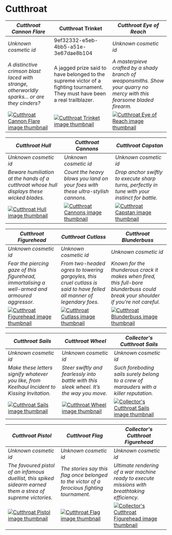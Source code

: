# Cutthroat

| *Cutthroat Cannon Flare* | Cutthroat Trinket | *Cutthroat Eye of Reach* |
| ------------------------ | ----------------- | ------------------------ |
| *Unknown cosmetic id* | 9ef32332-e5eb-4bb5-a51e-3e67dae8b104 | *Unknown cosmetic id* |
| *A distinctive crimson blast laced with strange, otherworldly sparks... or are they cinders?* | A jagged prize said to have belonged to the supreme victor of a fighting tournament. They must have been a real trailblazer. | *A masterpieve crafted by a shady branch of weaponsmiths. Show your quarry no mercy with this fearsome bladed firearm.* |
| [![*Cutthroat Cannon Flare* image thumbnail](https://cdn.merciasquill.com/images/67035fed8ad30bf0035179c4)](https://seaofthieves.wiki.gg/wiki/Cutthroat_Cannon_Flare) | [![Cutthroat Trinket image thumbnail](https://seaofthieves.wiki.gg/images/4/43/Cutthroat_Trinket.png)](https://seaofthieves.wiki.gg/wiki/Cutthroat_Trinket) | [![*Cutthroat Eye of Reach* image thumbnail](https://cdn.merciasquill.com/images/67035fed8ad30bf0035179c4)](https://seaofthieves.wiki.gg/wiki/Cutthroat_Eye_of_Reach) |

| *Cutthroat Hull* | *Cutthroat Cannons* | *Cutthroat Capstan* |
| ---------------- | ------------------- | ------------------- |
| *Unknown cosmetic id* | *Unknown cosmetic id* | *Unknown cosmetic id* |
| *Beware humiliation at the hands of a cutthroat whose hull displays these wicked blades.* | *Count the heavy blows you land on your foes with these ultra-stylish cannons.* | *Drop anchor swiftly to execute sharp turns, perfectly in tune with your instinct for battle.* |
| [![*Cutthroat Hull* image thumbnail](https://cdn.merciasquill.com/images/67035fed8ad30bf0035179c4)](https://seaofthieves.wiki.gg/wiki/Cutthroat_Hull) | [![*Cutthroat Cannons* image thumbnail](https://cdn.merciasquill.com/images/67035fed8ad30bf0035179c4)](https://seaofthieves.wiki.gg/wiki/Cutthroat_Cannons) | [![*Cutthroat Capstan* image thumbnail](https://cdn.merciasquill.com/images/67035fed8ad30bf0035179c4)](https://seaofthieves.wiki.gg/wiki/Cutthroat_Capstan) |

| *Cutthroat Figurehead* | *Cutthroat Cutlass* | *Cutthroat Blunderbuss* |
| ---------------------- | ------------------- | ----------------------- |
| *Unknown cosmetic id* | *Unknown cosmetic id* | *Unknown cosmetic id* |
| *Fear the piercing gaze of this figurehead, immortalising a well-armed and armoured aggressor.* | *From two-headed ogres to towering gargoyles, this cruel cutlass is said to have felled all manner of legendary foes.* | *Known for the thunderous crack it makes when fired, this full-bore blunderbuss could break your shoulder if you're not careful.* |
| [![*Cutthroat Figurehead* image thumbnail](https://cdn.merciasquill.com/images/67035fed8ad30bf0035179c4)](https://seaofthieves.wiki.gg/wiki/Cutthroat_Figurehead) | [![*Cutthroat Cutlass* image thumbnail](https://cdn.merciasquill.com/images/67035fed8ad30bf0035179c4)](https://seaofthieves.wiki.gg/wiki/Cutthroat_Cutlass) | [![*Cutthroat Blunderbuss* image thumbnail](https://cdn.merciasquill.com/images/67035fed8ad30bf0035179c4)](https://seaofthieves.wiki.gg/wiki/Cutthroat_Blunderbuss) |

| *Cutthroat Sails* | *Cutthroat Wheel* | *Collector's Cutthroat Sails* |
| ----------------- | ----------------- | ----------------------------- |
| *Unknown cosmetic id* | *Unknown cosmetic id* | *Unknown cosmetic id* |
| *Make these letters signify whatever you like, from Keelhaul Incident to Kissing Invitation.* | *Steer swiftly and fearlessly into battle with this sleek wheel. It’s the way you move.* | *Such foreboding sails surely belong to a crew of marauders with a killer reputation.* |
| [![*Cutthroat Sails* image thumbnail](https://cdn.merciasquill.com/images/67035fed8ad30bf0035179c4)](https://seaofthieves.wiki.gg/wiki/Cutthroat_Sails) | [![*Cutthroat Wheel* image thumbnail](https://cdn.merciasquill.com/images/67035fed8ad30bf0035179c4)](https://seaofthieves.wiki.gg/wiki/Cutthroat_Wheel) | [![*Collector's Cutthroat Sails* image thumbnail](https://cdn.merciasquill.com/images/67035fed8ad30bf0035179c4)](https://seaofthieves.wiki.gg/wiki/Collector's_Cutthroat_Sails) |

| *Cutthroat Pistol* | *Cutthroat Flag* | *Collector's Cutthroat Figurehead* |
| ------------------ | ---------------- | ---------------------------------- |
| *Unknown cosmetic id* | *Unknown cosmetic id* | *Unknown cosmetic id* |
| *The favoured pistol of an infamous duellist, this spiked sidearm earned them a strea of supreme victories.* | *The stories say this flag once belonged to the victor of a ferocious fighting tournament.* | *Ultimate rendering of a war machine ready to execute missions with breathtaking efficiency.* |
| [![*Cutthroat Pistol* image thumbnail](https://cdn.merciasquill.com/images/67035fed8ad30bf0035179c4)](https://seaofthieves.wiki.gg/wiki/Cutthroat_Pistol) | [![*Cutthroat Flag* image thumbnail](https://cdn.merciasquill.com/images/67035fed8ad30bf0035179c4)](https://seaofthieves.wiki.gg/wiki/Cutthroat_Flag) | [![*Collector's Cutthroat Figurehead* image thumbnail](https://cdn.merciasquill.com/images/67035fed8ad30bf0035179c4)](https://seaofthieves.wiki.gg/wiki/Collector's_Cutthroat_Figurehead) |
